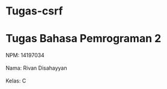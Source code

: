 # Tugas-csrf

# Tugas Bahasa Pemrograman 2

NPM: 14197034
<br></br>
Nama: Rivan Disahayyan
<br></br>
Kelas: C
